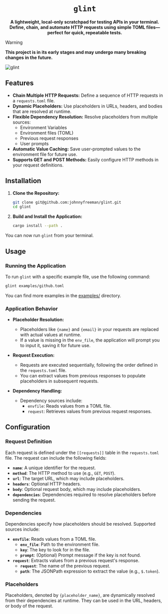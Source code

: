 <div align="center">
  <h1><code>glint</code></h1>

  <p><b>A lightweight, local-only scratchpad for testing APIs in your terminal. Define, chain, and automate HTTP requests using simple TOML files—perfect for quick, repeatable tests.</b></p>
</div>

> [!WARNING]
> **This project is in its early stages and may undergo many breaking changes in the future.**

![glint](https://github.com/user-attachments/assets/cc81d961-9a4a-4a0b-8703-6e47cced9762)

## Features

- **Chain Multiple HTTP Requests:** Define a sequence of HTTP requests in a `requests.toml` file.
- **Dynamic Placeholders:** Use placeholders in URLs, headers, and bodies that are resolved at runtime.
- **Flexible Dependency Resolution:** Resolve placeholders from multiple sources:
  - Environment Variables
  - Environment files (TOML)
  - Previous request responses
  - User prompts
- **Automatic Value Caching:** Save user-prompted values to the environment file for future use.
- **Supports GET and POST Methods:** Easily configure HTTP methods in your request definitions.

## Installation

1. **Clone the Repository:**

   ```bash
   git clone git@github.com:johnnyfreeman/glint.git
   cd glint
   ```

2. **Build and Install the Application:**

   ```bash
   cargo install --path .
   ```

You can now run `glint` from your terminal.

## Usage

### Running the Application

To run `glint` with a specific example file, use the following command:

```bash
glint examples/github.toml
```

You can find more examples in the [examples/](examples/) directory.

### Application Behavior

- **Placeholder Resolution:**
  - Placeholders like `{name}` and `{email}` in your requests are replaced with actual values at runtime.
  - If a value is missing in the `env_file`, the application will prompt you to input it, saving it for future use.
  
- **Request Execution:**
  - Requests are executed sequentially, following the order defined in the `requests.toml` file.
  - You can extract values from previous responses to populate placeholders in subsequent requests.

- **Dependency Handling:**
  - Dependency sources include:
    - `envfile`: Reads values from a TOML file.
    - `request`: Retrieves values from previous request responses.

## Configuration

### Request Definition

Each request is defined under the `[[requests]]` table in the `requests.toml` file. The request can include the following fields:

- **`name`**: A unique identifier for the request.
- **`method`**: The HTTP method to use (e.g., `GET`, `POST`).
- **`url`**: The target URL, which may include placeholders.
- **`headers`**: Optional HTTP headers.
- **`body`**: Optional request body, which may include placeholders.
- **`dependencies`**: Dependencies required to resolve placeholders before sending the request.

### Dependencies

Dependencies specify how placeholders should be resolved. Supported sources include:

- **`envfile`**: Reads values from a TOML file.
  - **`env_file`**: Path to the environment file.
  - **`key`**: The key to look for in the file.
  - **`prompt`**: (Optional) Prompt message if the key is not found.
- **`request`**: Extracts values from a previous request's response.
  - **`request`**: The name of the previous request.
  - **`path`**: The JSONPath expression to extract the value (e.g., `$.token`).

### Placeholders

Placeholders, denoted by `{placeholder_name}`, are dynamically resolved from their dependencies at runtime. They can be used in the URL, headers, or body of the request.
